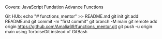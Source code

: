 Covers:
JavaScript Fundation
Advance Functions

Git HUb:
echo "# functions_mentor" >> README.md
git init
git add README.md
git commit -m "first commit"
git branch -M main
git remote add origin https://github.com/Amalia69/functions_mentor.git
git push -u origin main
using TortoiseGit instead of GitBash